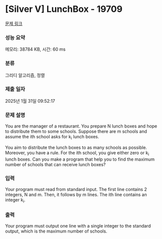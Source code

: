 # [Silver V] LunchBox - 19709 

[문제 링크](https://www.acmicpc.net/problem/19709) 

### 성능 요약

메모리: 38784 KB, 시간: 60 ms

### 분류

그리디 알고리즘, 정렬

### 제출 일자

2025년 1월 31일 09:52:17

### 문제 설명

<p>You are the manager of a restaurant. You prepare N lunch boxes and hope to distribute them to some schools. Suppose there are m schools and assume the ith school asks for k<sub>i</sub> lunch boxes.</p>

<p>You aim to distribute the lunch boxes to as many schools as possible. Moreover, you have a rule. For the ith school, you give either zero or k<sub>i</sub> lunch boxes. Can you make a program that help you to find the maximum number of schools that can receive lunch boxes?</p>

### 입력 

 <p>Your program must read from standard input. The first line contains 2 integers, N and m. Then, it follows by m lines. The ith line contains an integer k<sub>i</sub>.</p>

### 출력 

 <p>Your program must output one line with a single integer to the standard output, which is the maximum number of schools.</p>

